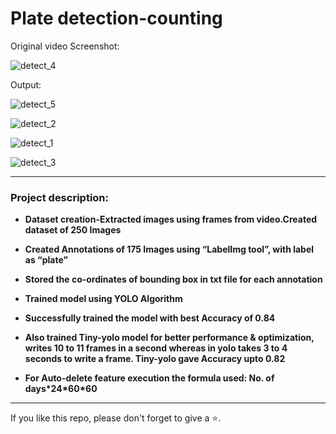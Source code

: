 # Plate detection-counting

Original video Screenshot:

![detect_4](https://github.com/mandar196/Plate-detection-counting/assets/61036755/ba285635-87cc-47b7-9f81-cfa47fa06b54)

Output:

![detect_5](https://github.com/mandar196/Plate-detection-counting/assets/61036755/0418a3d9-ece4-4f00-9a22-dec27279d650)

![detect_2](https://github.com/mandar196/Plate-detection-counting/assets/61036755/3a991ed9-e190-4220-bd01-da05c4308609)

![detect_1](https://github.com/mandar196/Plate-detection-counting/assets/61036755/5c8364a8-81e4-4203-af0c-1abd6ebc0da1)

![detect_3](https://github.com/mandar196/Plate-detection-counting/assets/61036755/6feba713-3c2c-4254-b1af-901d240dcb24)


<hr>

<h3> Project description: </h3>
<ul>
<li><p><b>Dataset creation-Extracted images using frames from video.Created dataset of 250 Images</b></p></li>
<li><p><b>Created Annotations of 175 Images using “LabelImg tool”, with label as “plate”</b></p></li>
<li><p><b>Stored the co-ordinates of bounding box in txt file for each annotation</b></p></li>
<li><p><b>Trained model using YOLO Algorithm</b></p></li>
<li><p><b>Successfully trained the model with best Accuracy of 0.84</b></p></li>
<li><p><b>Also trained Tiny-yolo model for better performance & optimization, writes 10 to 11 frames in a second whereas in yolo takes 3 to 4 seconds to write a frame. Tiny-yolo gave Accuracy upto 0.82</b></p></li>
<li><p><b>For Auto-delete feature execution the formula used: No. of days*24*60*60</b></p></li>
</ul>

<hr>

  <p> If you like this repo, please don't forget to give a ⭐.
</p>
